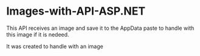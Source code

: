 # Images-with-API-ASP.NET
This API receives an image and save it to the AppData paste to handle with this image if it is nedeed.

It was created to handle with an image
